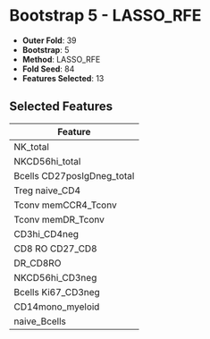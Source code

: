 # Bootstrap 5 - LASSO_RFE

- **Outer Fold**: 39
- **Bootstrap**: 5
- **Method**: LASSO_RFE
- **Fold Seed**: 84
- **Features Selected**: 13

## Selected Features

| Feature |
|---------|
| NK_total |
| NKCD56hi_total |
| Bcells CD27posIgDneg_total |
| Treg naive_CD4 |
| Tconv memCCR4_Tconv |
| Tconv memDR_Tconv |
| CD3hi_CD4neg |
| CD8 RO CD27_CD8 |
| DR_CD8RO |
| NKCD56hi_CD3neg |
| Bcells Ki67_CD3neg |
| CD14mono_myeloid |
| naive_Bcells |
